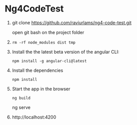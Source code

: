 # Ng4CodeTest

1. git clone https://github.com/raviurlams/ng4-code-test.git
   
   open git bash on the project folder

2.  ```
    rm -rf node_modules dist tmp
    ```

3. Install the the latest beta version of the angular CLI:
    ```
    npm install -g angular-cli@latest

   ```
  
4. Install the dependencies
    ```
    npm install
    ```
    
5. Start the app in the browser
    ```
    ng build

     ```
     ng serve
     
6. http://localhost:4200

